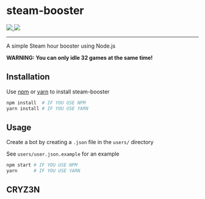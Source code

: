 # steam-booster

<a href="#">
  <img src="https://img.shields.io/github/package-json/v/yunseok/steam-booster.svg">
</a>
<a href="https://yunseok.dev" target="_blank">
  <img src="https://img.shields.io/github/license/yunseok/steam-booster.svg">
</a>
<hr>

A simple Steam hour booster using Node.js


<b>WARNING: You can only idle 32 games at the same time!</b>

## Installation

Use [npm](https://www.npmjs.com/) or [yarn](https://yarnpkg.com/en/) to install steam-booster

```bash
npm install  # IF YOU USE NPM
yarn install # IF YOU USE YARN
```

## Usage

Create a bot by creating a `.json` file in the `users/` directory

See `users/user.json.example` for an example

```bash
npm start # IF YOU USE NPM
yarn      # IF YOU USE YARN
```

## CRYZ3N
